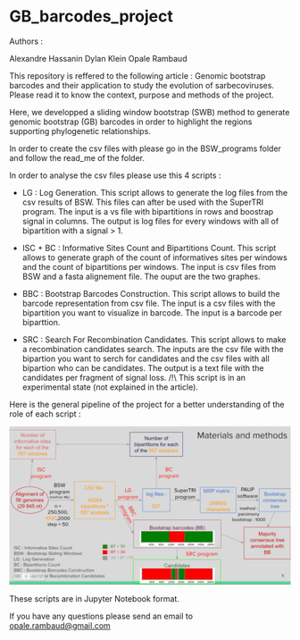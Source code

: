 # GB_barcodes_project


Authors : 

Alexandre Hassanin 
Dylan Klein
Opale Rambaud


This repository is reffered to the following article : Genomic bootstrap barcodes and their application to study the evolution of sarbecoviruses. Please read it to know the context, purpose and methods of the project. 

Here, we developped a sliding window bootstrap (SWB) method to generate genomic bootstrap (GB) barcodes in order to highlight the regions supporting phylogenetic relationships.


In order to create the csv files with please go in the BSW_programs folder and follow the read_me of the folder. 


In order to analyse the csv files please use this 4 scripts : 


- LG : Log Generation. This script allows to generate the log files from the csv results of BSW. This files can after be used with the SuperTRI program. The input is a vs file with bipartitions in rows and boostrap signal in columns. The output is log files for every windows with all of bipartition with a signal > 1. 

- ISC + BC : Informative Sites Count and Bipartitions Count. This script allows to generate graph of the count of informatives sites per windows and the count of bipartitions per windows. The input is csv files from BSW and a fasta alignement file. The ouput are the two graphes. 

- BBC : Bootstrap Barcodes Construction. This script allows to build the barcode representation from csv file. The input is a csv files with the bipartition you want to visualize in barcode. The input is a barcode per biparttion. 

- SRC : Search For Recombination Candidates. This script allows to make a recombination candidates search. The inputs are the csv file with the bipartion you want to serch for candidates and the csv files with all bipartion who can be candidates. The output is a text file with the candidates per fragment of signal loss. /!\ This script is in an experimental state (not explained in the article).

Here is the general pipeline of the project for a better understanding of the role of each script : 

![Pipeline](pipeline.png)





These scripts are in Jupyter Notebook format. 


If you have any questions please send an email to opale.rambaud@gmail.com


